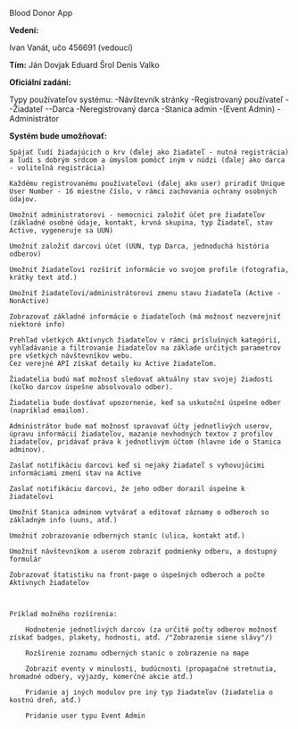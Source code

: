 Blood Donor App

**Vedení:**

Ivan Vanát, učo 456691 (vedoucí) 

**Tím:**
Ján Dovjak
Eduard Šrol
Denis Valko


**Oficiální zadání:**

Typy používateľov systému:
	-Návštevník stránky
	-Registrovaný používateľ
		--Žiadateľ
		--Darca
	-Neregistrovaný darca
	-Stanica admin
	-(Event Admin)
	-Administrátor

**Systém bude umožňovať:**

    Spájať ľudí žiadajúcich o krv (ďalej ako žiadateľ - nutná registrácia) a ľudí s dobrým srdcom a úmyslom pomôcť iným v núdzi (ďalej ako darca - voliteľná registrácia)

    Každému registrovanému používateľovi (ďalej ako user) priradiť Unique User Number - 16 miestne číslo, v rámci zachovania ochrany osobných údajov.

    Umožniť administratorovi - nemocnici založiť účet pre žiadateľov (základné osobné údaje, kontakt, krvná skupina, typ Žiadateľ, stav Active, vygeneruje sa UUN)

    Umožniť založiť darcovi účet (UUN, typ Darca, jednoduchá história odberov)

    Umožniť žiadateľovi rozšíriť informácie vo svojom profile (fotografia, krátky text atď.)
    
    Umožniť žiadateľovi/administrátorovi zmenu stavu žiadateľa (Active - NonActive)

    Zobrazovať základné informácie o žiadateľoch (má možnosť nezverejniť niektoré info)

    Prehľad všetkých Aktívnych žiadateľov v rámci príslušných kategórií, vyhľadávanie a filtrovanie žiadateľov na základe určitých parametrov pre všetkých návštevníkov webu.
    Cez verejné API získať detaily ku Active žiadateľom.

    Žiadatelia budú mať možnosť sledovať aktuálny stav svojej žiadosti (koľko darcov úspešne absolvovalo odber).

    Žiadatelia bude dosťávať upozornenie, keď sa uskutoční úspešne odber (napríklad emailom).

    Administrátor bude mať možnosť spravovať účty jednotlivých userov, úpravu informácií žiadateľov, mazanie nevhodných textov z profilov žiadateľov, pridávať práva k jednotlivým účtom (hlavne ide o Stanica adminov).

    Zaslať notifikáciu darcovi keď si nejaký žiadateľ s vyhovujúcimi informáciami zmení stav na Active

    Zaslať notifikáciu darcovi, že jeho odber dorazil úspešne k žiadateľovi

    Umožniť Stanica adminom vytvárať a editovať záznamy o odberoch so základným info (uuns, atď.)

    Umožniť zobrazovanie odberných staníc (ulica, kontakt atď.)

    Umožniť návštevníkom a userom zobraziť podmienky odberu, a dostupný formulár

    Zobrazovať štatistiku na front-page o úspešných odberoch a počte Aktívnych žiadateľov



    Príklad možného rozšírenia:

	    Hodnotenie jednotlivých darcov (za určité počty odberov možnosť získať badges, plakety, hodnosti, atď. /"Zobrazenie siene slávy"/)

	    Rozšírenie zoznamu odberných staníc o zobrazenie na mape

	    Zobraziť eventy v minulosti, budúcnosti (propagačné stretnutia, hromadné odbery, výjazdy, komerčné akcie atď.)

	    Pridanie aj iných modulov pre iný typ žiadateľov (žiadatelia o kostnú dreň, atď.)

	    Pridanie user typu Event Admin

